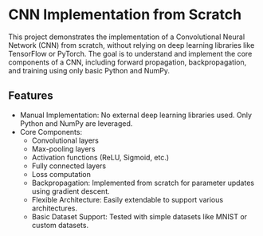 # CNN Implementation from Scratch

This project demonstrates the implementation of a Convolutional Neural Network (CNN) from scratch, without relying on deep learning libraries like TensorFlow or PyTorch. The goal is to understand and implement the core components of a CNN, including forward propagation, backpropagation, and training using only basic Python and NumPy.

## Features

- Manual Implementation: No external deep learning libraries used. Only Python and NumPy are leveraged.
- Core Components:
    - Convolutional layers
    - Max-pooling layers
    - Activation functions (ReLU, Sigmoid, etc.)
    - Fully connected layers
    - Loss computation
    - Backpropagation: Implemented from scratch for parameter updates using gradient descent.
    - Flexible Architecture: Easily extendable to support various architectures.
    - Basic Dataset Support: Tested with simple datasets like MNIST or custom datasets.
